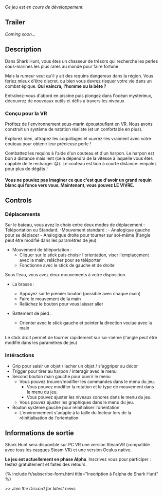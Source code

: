 
_Ce jeu est en cours de développement._

## Trailer

_Coming soon..._

## Description

Dans Shark Hunt, vous êtes un chasseur de trésors qui recherche les perles sous-marines les plus rares au monde pour faire fortune.

Mais la rumeur veut qu'il y ait des requins dangereux dans la région. Vous feriez mieux d'être discret, ou bien vous devrez risquer votre vie dans un combat épique. **Qui vaincra, l'homme ou la bête ?**

Entraînez-vous d'abord en piscine puis plongez dans l'océan mystérieux, découvrez de nouveaux outils et défis à travers les niveaux.

### Conçu pour la VR

Profitez de l'environnement sous-marin époustouflant en VR. Nous avons construit un système de natation réaliste (et un confortable en plus).

Explorez bien, attrapez les coquillages et ouvrez-les vraiment avec votre couteau pour obtenir leur précieuse perle !

Combattez les requins à l'aide d'un couteau et d'un harpon. Le harpon est bon à distance mais lent (cela dépendra de la vitesse à laquelle vous êtes capable de le recharger 😋). Le couteau est bon à courte distance: empalez pour plus de dégâts !

#### Vous ne pouviez pas imaginer ce que c'est que d'avoir un grand requin blanc qui fonce vers vous. Maintenant, vous pouvez LE VIVRE.

<div id="carousel"></div>

## Controls

### Déplacements

Sur le bateau, vous avez le choix entre deux modes de déplacement : Téléportation ou Standard.
-Mouvement standard : - Analogique gauche pour se déplacer - Analogique droite pour tourner sur soi-même (l'angle peut être modifié dans les paramètres de jeu)

- Mouvement de téléportation :
  - Cliquer sur le stick puis choisir l'orientation, viser l'emplacement avec la main, relâcher pour se téléporter
  - Fonctionne avec le stick de gauche et de droite

Sous l'eau, vous avez deux mouvements à votre disposition.

- La brasse :

  - Appuyez sur le premier bouton (possible avec chaque main)
  - Faire le mouvement de la main
  - Relâchez le bouton pour vous laisser aller

- Battement de pied :
  - Orienter avec le stick gauche et pointer la direction voulue avec la main

Le stick droit permet de tourner rapidement sur soi-même (l'angle peut être modifié dans les paramètres de jeu)

### Intéractions

- Grip pour saisir un objet / lacher un objet / s'aggriper au décor
- Trigger pour tirer au harpon / interagir avec le menu
- Second bouton main gauche pour ouvrir le menu
  - Vous pouvez trouver/modifier les commandes dans le menu du jeu.
    - Vous pouvez modifier la rotation et le type de mouvement dans le menu du jeu.
    - Vous pouvez ajuster les niveaux sonores dans le menu du jeu.
  - Vous pouvez ajuster les graphiques dans le menu du jeu.
- Bouton système gauche pour réinitialiser l'orientation
  - L'environnement s'adapte à la taille du lecteur lors de la réinitialisation de l'orientation

## Informations de sortie

Shark Hunt sera disponible sur PC VR une version SteamVR (compatible avec tous les casques Steam VR) et une version Oculus native.

**Le jeu est actuellement en phase Alpha**. Inscrivez vous pour participer : testez gratuitement et faites des retours.

{% include fr/subscribe-form.html title="Inscription à l'alpha de Shark Hunt" %}

_>> Join the Discord for latest news_
